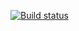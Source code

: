 [![Build status](https://ci.appveyor.com/api/projects/status/3ewphtxv2g65p0m9?svg=true)](https://ci.appveyor.com/project/zolfjk/homework-automatization-5-1)